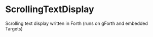 # ScrollingTextDisplay
Scrolling text display written in Forth (runs on gForth and embedded Targets)
